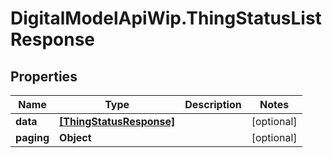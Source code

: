 # DigitalModelApiWip.ThingStatusListResponse

## Properties

Name | Type | Description | Notes
------------ | ------------- | ------------- | -------------
**data** | [**[ThingStatusResponse]**](ThingStatusResponse.md) |  | [optional] 
**paging** | **Object** |  | [optional] 


